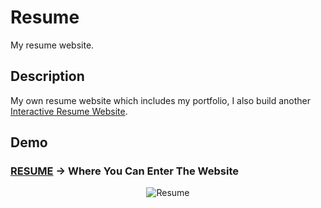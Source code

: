 # Resume

My resume website.
<br/>

## Description

My own resume website which includes my portfolio, I also build another [Interactive Resume Website](http://www.yschen25.com/portfolio/interactiveResume/). 
<br/>

## Demo

### **[RESUME](http://www.yschen25.com/) -> Where You Can Enter The Website**

<p align="center">
   <img src="img/Resume.gif" alt="Resume" title="Resume">
</p>